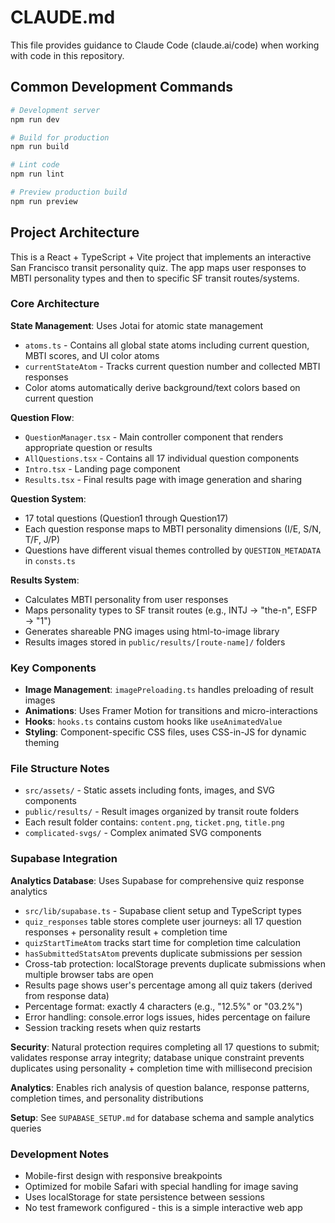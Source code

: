 # CLAUDE.md

This file provides guidance to Claude Code (claude.ai/code) when working with code in this repository.

## Common Development Commands

```bash
# Development server
npm run dev

# Build for production
npm run build

# Lint code
npm run lint

# Preview production build
npm run preview
```

## Project Architecture

This is a React + TypeScript + Vite project that implements an interactive San Francisco transit personality quiz. The app maps user responses to MBTI personality types and then to specific SF transit routes/systems.

### Core Architecture

**State Management**: Uses Jotai for atomic state management
- `atoms.ts` - Contains all global state atoms including current question, MBTI scores, and UI color atoms
- `currentStateAtom` - Tracks current question number and collected MBTI responses
- Color atoms automatically derive background/text colors based on current question

**Question Flow**:
- `QuestionManager.tsx` - Main controller component that renders appropriate question or results
- `AllQuestions.tsx` - Contains all 17 individual question components
- `Intro.tsx` - Landing page component
- `Results.tsx` - Final results page with image generation and sharing

**Question System**:
- 17 total questions (Question1 through Question17)
- Each question response maps to MBTI personality dimensions (I/E, S/N, T/F, J/P)
- Questions have different visual themes controlled by `QUESTION_METADATA` in `consts.ts`

**Results System**:
- Calculates MBTI personality from user responses
- Maps personality types to SF transit routes (e.g., INTJ → "the-n", ESFP → "1")
- Generates shareable PNG images using html-to-image library
- Results images stored in `public/results/[route-name]/` folders

### Key Components

- **Image Management**: `imagePreloading.ts` handles preloading of result images
- **Animations**: Uses Framer Motion for transitions and micro-interactions
- **Hooks**: `hooks.ts` contains custom hooks like `useAnimatedValue`
- **Styling**: Component-specific CSS files, uses CSS-in-JS for dynamic theming

### File Structure Notes

- `src/assets/` - Static assets including fonts, images, and SVG components
- `public/results/` - Result images organized by transit route folders
- Each result folder contains: `content.png`, `ticket.png`, `title.png`
- `complicated-svgs/` - Complex animated SVG components

### Supabase Integration

**Analytics Database**: Uses Supabase for comprehensive quiz response analytics
- `src/lib/supabase.ts` - Supabase client setup and TypeScript types
- `quiz_responses` table stores complete user journeys: all 17 question responses + personality result + completion time
- `quizStartTimeAtom` tracks start time for completion time calculation
- `hasSubmittedStatsAtom` prevents duplicate submissions per session
- Cross-tab protection: localStorage prevents duplicate submissions when multiple browser tabs are open
- Results page shows user's percentage among all quiz takers (derived from response data)
- Percentage format: exactly 4 characters (e.g., "12.5%" or "03.2%")
- Error handling: console.error logs issues, hides percentage on failure
- Session tracking resets when quiz restarts

**Security**: Natural protection requires completing all 17 questions to submit; validates response array integrity; database unique constraint prevents duplicates using personality + completion time with millisecond precision

**Analytics**: Enables rich analysis of question balance, response patterns, completion times, and personality distributions

**Setup**: See `SUPABASE_SETUP.md` for database schema and sample analytics queries

### Development Notes

- Mobile-first design with responsive breakpoints
- Optimized for mobile Safari with special handling for image saving
- Uses localStorage for state persistence between sessions
- No test framework configured - this is a simple interactive web app